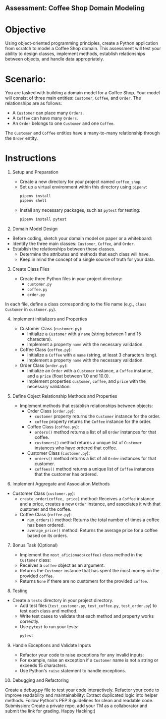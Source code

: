 ## Assessment: Coffee Shop Domain Modeling
# Objective
Using object-oriented programming principles, create a Python application from scratch to model a Coffee Shop domain. This assessment will test your ability to design classes, implement methods, establish relationships between objects, and handle data appropriately.

 

# Scenario:

You are tasked with building a domain model for a Coffee Shop. Your model will consist of three main entities: `Customer`, `Coffee`, and `Order`. The relationships are as follows:

- A `Customer` can place many `Orders`.
- A `Coffee` can have many `Orders`.
- An `Order` belongs to one `Customer` and one `Coffee`.

The `Customer` and `Coffee` entities have a many-to-many relationship through the `Order` entity.

# Instructions
1. Setup and Preparation

   - Create a new directory for your project named `coffee_shop`.
   - Set up a virtual environment within this directory using `pipenv`:
     ```bash
     pipenv install
     pipenv shell
     ```
   - Install any necessary packages, such as `pytest` for testing:
     ```bash
     pipenv install pytest
     ```

2. Domain Model Design

 - Before coding, sketch your domain model on paper or a whiteboard:
 - Identify the three main classes: `Customer`, `Coffee`, and `Order`.
 - Establish the relationships between these classes.
   - Determine the attributes and methods that each class will have.
   - Keep in mind the concept of a single source of truth for your data.

 

3. Create Class Files

   - Create three Python files in your project directory:
     - `customer.py`
     - `coffee.py`
     - `order.py`

In each file, define a class corresponding to the file name (e.g., `class Customer` in `customer.py`).
 

4. Implement Initializers and Properties

   - Customer Class (`customer.py`):
     - Initialize a `Customer` with a `name` (string between 1 and 15 characters).
     - Implement a property `name` with the necessary validation.
   - Coffee Class (`coffee.py`):
     - Initialize a `Coffee` with a `name` (string, at least 3 characters long).
     - Implement a property `name` with the necessary validation.
   - Order Class (`order.py`):
     - Initialize an `Order` with a `Customer` instance, a `Coffee` instance, and a `price` (float between 1.0 and 10.0).
     - Implement properties `customer`, `coffee`, and `price` with the necessary validation.

 

5. Define Object Relationship Methods and Properties

   - Implement methods that establish relationships between objects:
     - Order Class (`order.py`):
       - `customer` property returns the `Customer` instance for the order.
       - `coffee` property returns the `Coffee` instance for the order.
     - Coffee Class (`coffee.py`):
       - `orders()` method returns a list of all `Order` instances for that coffee.
       - `customers()` method returns a unique list of `Customer` instances who have ordered that coffee.
     - Customer Class (`customer.py`):
       - `orders()` method returns a list of all `Order` instances for that customer.
       - `coffees()` method returns a unique list of `Coffee` instances that the customer has ordered.

 

6. Implement Aggregate and Association Methods

 - Customer Class (`customer.py`):
     - `create_order(coffee, price)` method: Receives a `Coffee` instance and a price, creates a new `Order` instance, and associates it with that customer and the coffee.
   - Coffee Class (`coffee.py`):
     - `num_orders()` method: Returns the total number of times a coffee has been ordered.
     - `average_price()` method: Returns the average price for a coffee based on its orders.

 

7. Bonus Task (Optional) 

    - Implement the `most_aficionado(coffee)` class method in the `Customer` class:
     - Receives a `coffee` object as an argument.
     - Returns the `Customer` instance that has spent the most money on the provided `coffee`.
     - Returns `None` if there are no customers for the provided `coffee`.

 

8. Testing

 - Create a `tests` directory in your project directory.
   - Add test files (`test_customer.py`, `test_coffee.py`, `test_order.py`) to test each class and method.
   - Write test cases to validate that each method and property works correctly.
   - Use `pytest` to run your tests:
     ```bash
     pytest
     ```

9. Handle Exceptions and Validate Inputs
   - Refactor your code to raise exceptions for any invalid inputs:
   - For example, raise an exception if a `Customer` name is not a string or exceeds 15 characters.
   - Use Python's `raise` statement to handle exceptions.

 

10. Debugging and Refactoring

Create a debug.py file to test your code interactively.
Refactor your code to improve readability and maintainability:
Extract duplicated logic into helper methods.
Follow Python's PEP 8 guidelines for clean and readable code.
Submission: Create a private repo, add your TM as a collaborator and submit the link for grading. Happy Hacking:)
